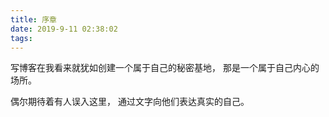 ```yaml
---
title: 序章
date: 2019-9-11 02:38:02
tags:
---
```


写博客在我看来就犹如创建一个属于自己的秘密基地，
那是一个属于自己内心的场所。

偶尔期待着有人误入这里，
通过文字向他们表达真实的自己。
